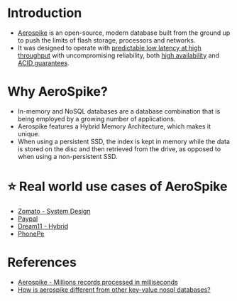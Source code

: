 # Introduction
- [Aerospike](https://aerospike.com/) is an open-source, modern database built from the ground up to push the limits of flash storage, processors and networks. 
- It was designed to operate with [predictable low latency at high throughput](../../7_Scalability/Latency.md) with uncompromising reliability, both [high availability](../../7a_HighAvailability/Readme.md) and [ACID guarantees](../1_ACIDTransactions/Readme.md).

# Why AeroSpike?
- In-memory and NoSQL databases are a database combination that is being employed by a growing number of applications. 
- Aerospike features a Hybrid Memory Architecture, which makes it unique. 
- When using a persistent SSD, the index is kept in memory while the data is stored on the disc and then retrieved from the drive, as opposed to when using a non-persistent SSD.

# :star: Real world use cases of AeroSpike
- [Zomato - System Design](../../0_HLDUseCasesProblems/FoodOrderingZomatoSwiggy/Readme.md)
- [Paypal](../../1_TechStacks/PayPal.md)
- [Dream11 - Hybrid](https://aerospike.com/customers/dream11/)
- [PhonePe](../../1_TechStacks/PhonePe.md)

# References
- [Aerospike - Millions records processed in milliseconds](https://www.trustradius.com/reviews/aerospike-2022-01-08-07-24-05)
- [How is aerospike different from other key-value nosql databases?](https://stackoverflow.com/questions/24482337/how-is-aerospike-different-from-other-key-value-nosql-databases)